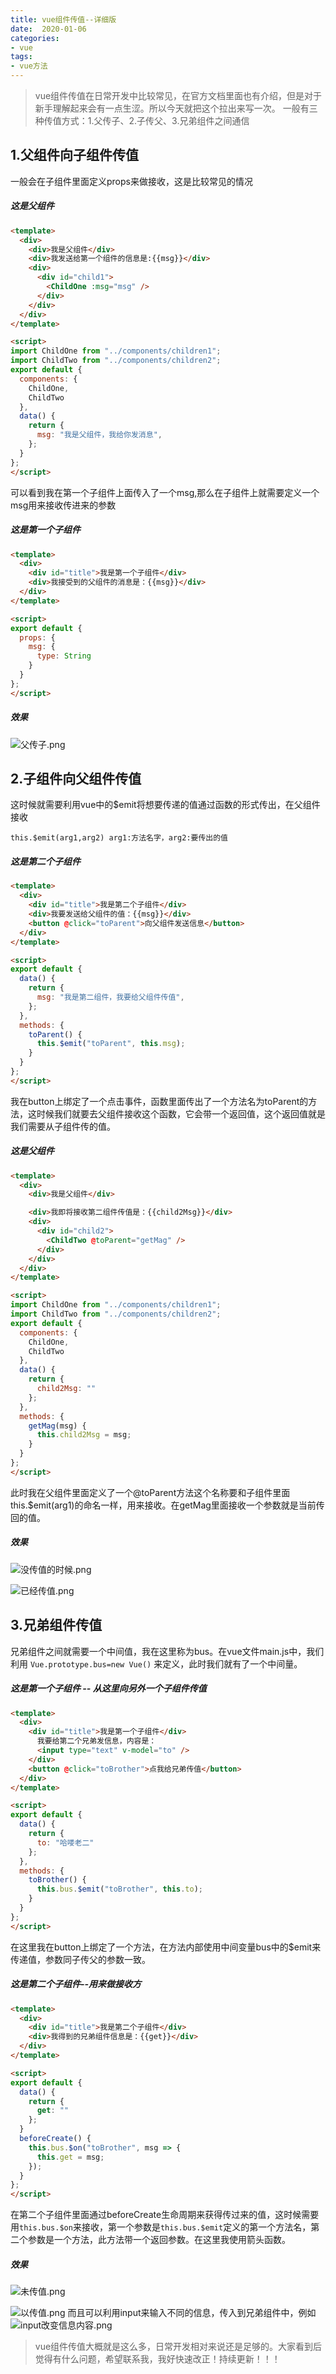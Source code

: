 ```yaml
---
title: vue组件传值--详细版
date:  2020-01-06
categories:
- vue
tags:
- vue方法
---
```

> vue组件传值在日常开发中比较常见，在官方文档里面也有介绍，但是对于新手理解起来会有一点生涩。所以今天就把这个拉出来写一次。
一般有三种传值方式：1.父传子、2.子传父、3.兄弟组件之间通信
## 1.父组件向子组件传值
一般会在子组件里面定义props来做接收，这是比较常见的情况
##### 这是父组件
``` html
<template>
  <div>
    <div>我是父组件</div>
    <div>我发送给第一个组件的信息是:{{msg}}</div>
    <div>
      <div id="child1">
        <ChildOne :msg="msg" />
      </div>
    </div>
  </div>
</template>

<script>
import ChildOne from "../components/children1";
import ChildTwo from "../components/children2";
export default {
  components: {
    ChildOne,
    ChildTwo
  },
  data() {
    return {
      msg: "我是父组件，我给你发消息",
    };
  }
};
</script>
```
可以看到我在第一个子组件上面传入了一个msg,那么在子组件上就需要定义一个msg用来接收传进来的参数
##### 这是第一个子组件
``` html
<template>
  <div>
    <div id="title">我是第一个子组件</div>
    <div>我接受到的父组件的消息是：{{msg}}</div>
  </div>
</template>

<script>
export default {
  props: {
    msg: {
      type: String
    }
  }
};
</script>
```
##### 效果
![父传子.png](https://upload-images.jianshu.io/upload_images/17304901-4ec8c86f4862aca0.png?imageMogr2/auto-orient/strip%7CimageView2/2/w/1240)

## 2.子组件向父组件传值
这时候就需要利用vue中的$emit将想要传递的值通过函数的形式传出，在父组件接收

`this.$emit(arg1,arg2) arg1:方法名字，arg2:要传出的值`
##### 这是第二个子组件
``` html
<template>
  <div>
    <div id="title">我是第二个子组件</div>
    <div>我要发送给父组件的值：{{msg}}</div>
    <button @click="toParent">向父组件发送信息</button>
  </div>
</template>

<script>
export default {
  data() {
    return {
      msg: "我是第二组件，我要给父组件传值",
    };
  },
  methods: {
    toParent() {
      this.$emit("toParent", this.msg);
    }
  }
};
</script>
```
我在button上绑定了一个点击事件，函数里面传出了一个方法名为toParent的方法，这时候我们就要去父组件接收这个函数，它会带一个返回值，这个返回值就是我们需要从子组件传的值。
##### 这是父组件
``` html
<template>
  <div>
    <div>我是父组件</div>

    <div>我即将接收第二组件传值是：{{child2Msg}}</div>
    <div>
      <div id="child2">
        <ChildTwo @toParent="getMag" />
      </div>
    </div>
  </div>
</template>

<script>
import ChildOne from "../components/children1";
import ChildTwo from "../components/children2";
export default {
  components: {
    ChildOne,
    ChildTwo
  },
  data() {
    return {
      child2Msg: ""
    };
  },
  methods: {
    getMag(msg) {
      this.child2Msg = msg;
    }
  }
};
</script>
```
此时我在父组件里面定义了一个@toParent方法这个名称要和子组件里面this.$emit(arg1)的命名一样，用来接收。在getMag里面接收一个参数就是当前传回的值。
##### 效果
![没传值的时候.png](https://upload-images.jianshu.io/upload_images/17304901-bba30769b6092908.png?imageMogr2/auto-orient/strip%7CimageView2/2/w/1240)

![已经传值.png](https://upload-images.jianshu.io/upload_images/17304901-163c7cd14d32f9d1.png?imageMogr2/auto-orient/strip%7CimageView2/2/w/1240)
## 3.兄弟组件传值
兄弟组件之间就需要一个中间值，我在这里称为bus。在vue文件main.js中，我们利用 `Vue.prototype.bus=new Vue()` 来定义，此时我们就有了一个中间量。
##### 这是第一个子组件 -- 从这里向另外一个子组件传值
``` html
<template>
  <div>
    <div id="title">我是第一个子组件</div>
      我要给第二个兄弟发信息，内容是：
      <input type="text" v-model="to" />
    </div>
    <button @click="toBrother">点我给兄弟传值</button>
  </div>
</template>

<script>
export default {
  data() {
    return {
      to: "哈喽老二"
    };
  },
  methods: {
    toBrother() {
      this.bus.$emit("toBrother", this.to);
    }
  }
};
</script>
``` 
在这里我在button上绑定了一个方法，在方法内部使用中间变量bus中的$emit来传递值，参数同子传父的参数一致。
##### 这是第二个子组件--用来做接收方
``` html
<template>
  <div>
    <div id="title">我是第二个子组件</div> 
    <div>我得到的兄弟组件信息是：{{get}}</div>
  </div>
</template>

<script>
export default {
  data() {
    return {
      get: ""
    };
  }
  beforeCreate() {
    this.bus.$on("toBrother", msg => {
      this.get = msg;
    });
  }
};
</script>
```
在第二个子组件里面通过beforeCreate生命周期来获得传过来的值，这时候需要用`this.bus.$on`来接收，第一个参数是`this.bus.$emit`定义的第一个方法名，第二个参数是一个方法，此方法带一个返回参数。在这里我使用箭头函数。
##### 效果
![未传值.png](https://upload-images.jianshu.io/upload_images/17304901-39c8836a6b4fcb65.png?imageMogr2/auto-orient/strip%7CimageView2/2/w/1240)

![以传值.png](https://upload-images.jianshu.io/upload_images/17304901-0674fab32405b3ef.png?imageMogr2/auto-orient/strip%7CimageView2/2/w/1240)
而且可以利用input来输入不同的信息，传入到兄弟组件中，例如
![input改变信息内容.png](https://upload-images.jianshu.io/upload_images/17304901-c934b0a43a32f17d.png?imageMogr2/auto-orient/strip%7CimageView2/2/w/1240)

> vue组件传值大概就是这么多，日常开发相对来说还是足够的。大家看到后觉得有什么问题，希望联系我，我好快速改正！持续更新！！！
